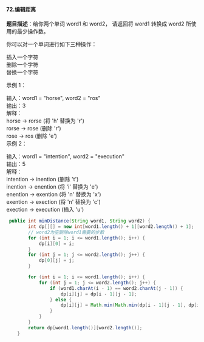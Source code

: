 #### 72.编辑距离
**题目描述**：给你两个单词 word1 和 word2， 请返回将 word1 转换成 word2 所使用的最少操作数。  

你可以对一个单词进行如下三种操作：  

插入一个字符   
删除一个字符   
替换一个字符   
 

示例 1：  

输入：word1 = "horse", word2 = "ros"  
输出：3  
解释：  
horse -> rorse (将 'h' 替换为 'r')  
rorse -> rose (删除 'r')  
rose -> ros (删除 'e')  
示例 2：  

输入：word1 = "intention", word2 = "execution"  
输出：5  
解释：   
intention -> inention (删除 't')   
inention -> enention (将 'i' 替换为 'e')  
enention -> exention (将 'n' 替换为 'x')  
exention -> exection (将 'n' 替换为 'c')  
exection -> execution (插入 'u')  
```java
 public int minDistance(String word1, String word2) {
        int dp[][] = new int[word1.length() + 1][word2.length() + 1];
        // word2为空删除word1需要的步数      
        for (int i = 1; i <= word1.length(); i++) {
            dp[i][0] = i;
        }
        for (int j = 1; j <= word2.length(); j++) {
            dp[0][j] = j;
        }

        for (int i = 1; i <= word1.length(); i++) {
            for (int j = 1; j <= word2.length(); j++) {
                if (word1.charAt(i - 1) == word2.charAt(j - 1)) {
                    dp[i][j] = dp[i - 1][j - 1];
                } else {
                    dp[i][j] = Math.min(Math.min(dp[i - 1][j - 1], dp[i - 1][j]), dp[i][j - 1])+1;
                }
            }
        }
        return dp[word1.length()][word2.length()];
    }

```
